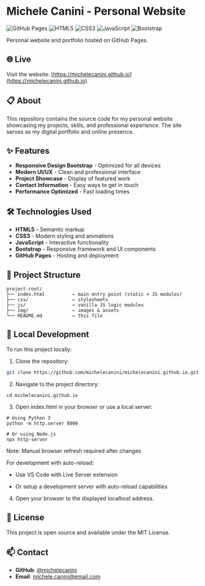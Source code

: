 # Michele Canini - Personal Website

![GitHub Pages](https://img.shields.io/badge/GitHub-Pages-blue?logo=github)
![HTML5](https://img.shields.io/badge/HTML5-E34F26?logo=html5&logoColor=white)
![CSS3](https://img.shields.io/badge/CSS3-1572B6?logo=css3&logoColor=white)
![JavaScript](https://img.shields.io/badge/JavaScript-F7DF1E?logo=javascript&logoColor=black)
![Bootstrap](https://img.shields.io/badge/Bootstrap-7952B3?logo=bootstrap&logoColor=white)

Personal website and portfolio hosted on GitHub Pages.

## 🌐 Live

Visit the website: [https://michelecanini.github.io](https://michelecanini.github.io)

## 📋 About

This repository contains the source code for my personal website showcasing my projects, skills, and professional experience. The site serves as my digital portfolio and online presence.

## ✨ Features

- **Responsive Design Bootstrap** - Optimized for all devices
- **Modern UI/UX** - Clean and professional interface
- **Project Showcase** - Display of featured work
- **Contact Information** - Easy ways to get in touch
- **Performance Optimized** - Fast loading times

## 🛠️ Technologies Used

- **HTML5** - Semantic markup
- **CSS3** - Modern styling and animations
- **JavaScript** - Interactive functionality
- **Bootstrap** - Responsive framework and UI components
- **GitHub Pages** - Hosting and deployment

## 📁 Project Structure

```
project-root/
├── index.html          ← main entry point (static + JS modules)
├── css/                ← stylesheets
├── js/                 ← vanilla JS logic modules
├── img/                ← images & assets
└── README.md           ← this file
```

## 🚀 Local Development

To run this project locally:

1. Clone the repository:

```bash
git clone https://github.com/michelecanini/michelecanini.github.io.git
```

2. Navigate to the project directory:

```
cd michelecanini.github.io
```

3. Open index.html in your browser or use a local server:

```
# Using Python 3
python -m http.server 8000

# Or using Node.js
npx http-server
```

Note: Manual browser refresh required after changes

For development with auto-reload:

- Use VS Code with Live Server extension

- Or setup a development server with auto-reload capabilities

4. Open your browser to the displayed localhost address.

## 📝 License

This project is open source and available under the MIT License.

## 📫 Contact

- **GitHub**: [@michelecanini](https://github.com/michelecanini)
- **Email**: [michele.canini@email.com](mailto:michele.canini@email.com)
